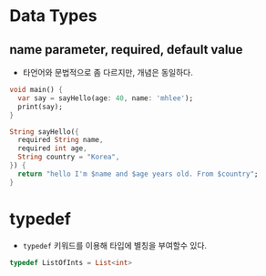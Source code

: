 # Data Types

## name parameter, required, default value

* 타언어와 문법적으로 좀 다르지만, 개념은 동일하다.


```dart
void main() {
  var say = sayHello(age: 40, name: 'mhlee');
  print(say);
}

String sayHello({
  required String name,
  required int age,
  String country = "Korea",
}) {
  return "hello I'm $name and $age years old. From $country";
}
```


# typedef

* `typedef` 키워드를 이용해 타입에 별칭을 부여할수 있다.

```dart
typedef ListOfInts = List<int>
```